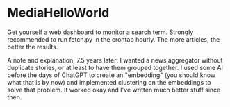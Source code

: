 # MediaHelloWorld

Get yourself a web dashboard to monitor a search term.
Strongly recommended to run fetch.py in the crontab hourly.
The more articles, the better the results.


A note and explanation, 7.5 years later:
I wanted a news aggregator without duplicate stories, or at least to have them grouped together. I used some AI before the days of ChatGPT to create an "embedding" (you should know what that is by now) and implemented clustering on the embeddings to solve that problem. It worked okay and I've written much better stuff since then.
